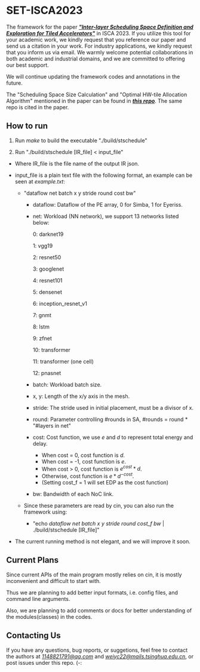 # SET-ISCA2023

The framework for the paper ***["Inter-layer Scheduling Space Definition and Exploration for Tiled Accelerators"](https://dl.acm.org/doi/10.1145/3579371.3589048)*** in ISCA 2023. If you utilize this tool for your academic work, we kindly request that you reference our paper and send us a citation in your work. For industry applications, we kindly request that you inform us via email. We warmly welcome potential collaborations in both academic and industrial domains, and we are committed to offering our best support.

We will continue updating the framework codes and annotations in the future.

The "Scheduling Space Size Calculation" and "Optimal HW-tile Allocation Algorithm" mentioned in the paper can be found in ***[this repo](https://github.com/SET-ISCA2023/Tile-Alloc-Algorithm)***. The same repo is cited in the paper.


## How to run

1. Run *make* to build the executable "./build/stschedule"

2. Run "./build/stschedule [IR_file] < input_file"

- Where IR_file is the file name of the output IR json.

- input_file is a plain text file with the following format, an example can be seen at *example.txt*:

  - "dataflow net batch x y stride round cost bw"

    - dataflow: Dataflow of the PE array, 0 for Simba, 1 for Eyeriss.

    - net: Workload (NN network), we support 13 networks listed below:

      0: darknet19
      
      1: vgg19

      2: resnet50

      3: googlenet

      4: resnet101

      5: densenet

      6: inception_resnet_v1

      7: gnmt

      8: lstm

      9: zfnet

      10: transformer

      11: transformer (one cell)

      12: pnasnet

	- batch: Workload batch size.

    - x, y: Length of the x/y axis in the mesh.

    - stride: The stride used in initial placement, must be a divisor of x.

    - round: Parameter controlling #rounds in SA, #rounds = round * "#layers in net"

    - cost: Cost function, we use $e$ and $d$ to represent total energy and delay.

	  - When cost = 0, cost function is $d$.
	  - When cost = -1, cost function is $e$.
	  - When cost > 0, cost function is $e^{cost}*d$.
	  - Otherwise, cost function is $e*d^{-cost}$.
	  - (Setting cost_f = 1 will set EDP as the cost function)

	- bw: Bandwidth of each NoC link.

  - Since these parameters are read by cin, you can also run the framework using:
    - "echo *dataflow net batch x y stride round cost_f bw* | ./build/stschedule [IR_file]"

- The current running method is not elegant, and we will improve it soon.

## Current Plans

Since current APIs of the main program mostly relies on cin, it is mostly inconvenient and difficult to start with.

Thus we are planning to add better input formats, i.e. config files, and command line arguments.

Also, we are planning to add comments or docs for better understanding of the modules(classes) in the codes.

## Contacting Us

If you have any questions, bug reports, or suggetions, feel free to contact the authors at *1148821791@qq.com* and *weiyc22@mails.tsinghua.edu.cn*, or post issues under this repo. (-:
